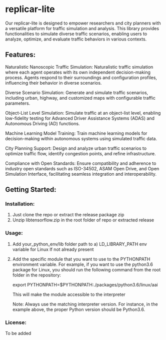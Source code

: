 # replicar-lite

Our replicar-lite is designed to empower researchers and city planners with a versatile platform for traffic simulation and analysis. This library provides functionalities to simulate diverse traffic scenarios, enabling users to analyze, optimize, and evaluate traffic behaviors in various contexts.

## Features:
Naturalistic Nanoscopic Traffic Simulation: Naturalistic traffic simulation where each agent operates with its own independent decision-making process. Agents respond to their surroundings and configuration profiles, influencing their behavior in diverse scenarios.

Diverse Scenario Simulation: Generate and simulate traffic scenarios, including urban, highway, and customized maps with configurable traffic parameters.

Object-List Level Simulation: Simulate traffic at an object-list level, enabling low-fidelity testing for Advanced Driver Assistance Systems (ADAS) and Autonomous Driving (AD) functions.

Machine Learning Model Training: Train machine learning models for decision-making within autonomous systems using simulated traffic data.

City Planning Support: Design and analyze urban traffic scenarios to optimize traffic flow, identify congestion points, and refine infrastructure.

Compliance with Open Standards: Ensure compatibility and adherence to industry open standards such as ISO-34502, ASAM Open Drive, and Open Simulation Interface, facilitating seamless integration and interoperability.

## Getting Started:

### Installation:
1) Just clone the repo or extract the release package zip
2) Unzip libtensorflow.zip in the root folder of repo or extracted release

### Usage:
1) Add your_python_env/lib folder path to
   a) LD_LIBRARY_PATH env variable for Linux
   If not already present

2) Add the specific module that you want to use to the PYTHONPATH environment variable.
   For example, if you want to use the python3.6 package for Linux, you should run
   the following command from the root folder in the repository:

   export PYTHONPATH=$PYTHONPATH:./packages/python3.6/linux/aai

   This will make the module accessible to the interpreter

   Note:
   Always use the matching interpreter version. For instance, in the example above,
   the proper Python version should be Python3.6.

### License:
To be added
